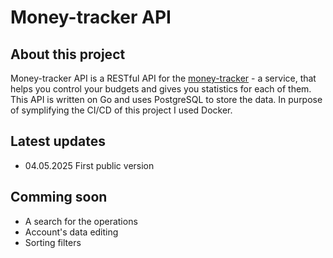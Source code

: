 # Money-tracker API
## About this project
Money-tracker API is a RESTful API for the [money-tracker](https://money-tracker.mysterious-hatter.engineer) - a service, that helps you control your budgets and gives you statistics for each of them. 
This API is written on Go and uses PostgreSQL to store the data. In purpose of symplifying the CI/CD of this project I used Docker.
## Latest updates
- 04.05.2025 First public version
## Comming soon
- A search for the operations
- Account's data editing
- Sorting filters
